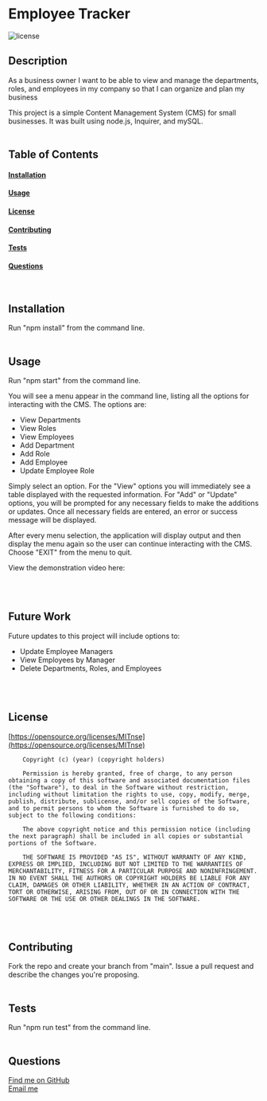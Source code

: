 # Employee Tracker
  ![license](https://img.shields.io/badge/license-MIT-green)
  ## Description
As a business owner
I want to be able to view and manage the departments, roles, and employees in my company
so that I can organize and plan my business

This project is a simple Content Management System (CMS) for small businesses. It was built using node.js, Inquirer, and mySQL.
<br><br>

  ## Table of Contents
  #### [Installation](#Installation) <br>
  #### [Usage](#Usage) <br>
  #### [License](#License) <br>
  #### [Contributing](#Contributing) <br>
  #### [Tests](#Tests) <br>
  #### [Questions](#Questions) <br>
<br>

  ## Installation
  Run "npm install" from the command line.
  <br><br>

  ## Usage
  Run "npm start" from the command line.

You will see a menu appear in the command line, listing all the options for interacting with the CMS. The options are:
- View Departments
- View Roles
- View Employees
- Add Department
- Add Role
- Add Employee
- Update Employee Role

Simply select an option. For the "View" options you will immediately see a table displayed with the requested information. For "Add" or "Update" options, you will be prompted for any necessary fields to make the additions or updates. Once all necessary fields are entered, an error or success message will be displayed.

After every menu selection, the application will display output and then display the menu again so the user can continue interacting with the CMS. Choose "EXIT" from the menu to quit.

View the demonstration video here:


  <br><br>

  ## Future Work

Future updates to this project will include options to:
  * Update Employee Managers
  * View Employees by Manager
  * Delete Departments, Roles, and Employees
  
  <br><br>


  ## License
  [https://opensource.org/licenses/MITnse](https://opensource.org/licenses/MITnse)<br>
  
        Copyright (c) (year) (copyright holders)

        Permission is hereby granted, free of charge, to any person obtaining a copy of this software and associated documentation files (the "Software"), to deal in the Software without restriction, including without limitation the rights to use, copy, modify, merge, publish, distribute, sublicense, and/or sell copies of the Software, and to permit persons to whom the Software is furnished to do so, subject to the following conditions:
        
        The above copyright notice and this permission notice (including the next paragraph) shall be included in all copies or substantial portions of the Software.
        
        THE SOFTWARE IS PROVIDED "AS IS", WITHOUT WARRANTY OF ANY KIND, EXPRESS OR IMPLIED, INCLUDING BUT NOT LIMITED TO THE WARRANTIES OF MERCHANTABILITY, FITNESS FOR A PARTICULAR PURPOSE AND NONINFRINGEMENT. IN NO EVENT SHALL THE AUTHORS OR COPYRIGHT HOLDERS BE LIABLE FOR ANY CLAIM, DAMAGES OR OTHER LIABILITY, WHETHER IN AN ACTION OF CONTRACT, TORT OR OTHERWISE, ARISING FROM, OUT OF OR IN CONNECTION WITH THE SOFTWARE OR THE USE OR OTHER DEALINGS IN THE SOFTWARE.
<br><br>

## Contributing
Fork the repo and create your branch from "main". Issue a pull request and describe the changes you're proposing.
  <br><br>

  ## Tests
  Run "npm run test" from the command line.
    <br><br>

  ## Questions
  [Find me on GitHub](https://github.com/kvaden19)<br>
  [Email me](mailto:klvaden@gmail.com)<br>
  